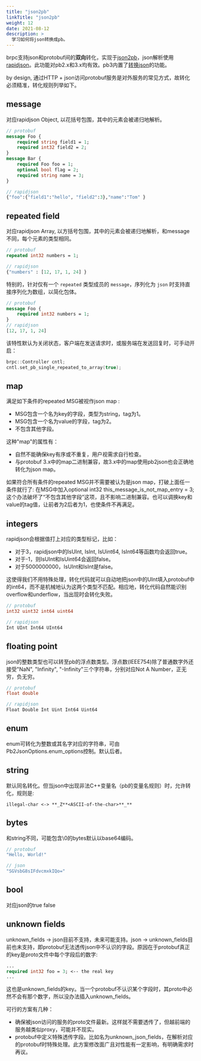 ```yaml
---
title: "json2pb"
linkTitle: "json2pb"
weight: 12
date: 2021-08-12
description: >
  学习如何将json转换成pb。
---
```

brpc支持json和protobuf间的**双向**转化，实现于[json2pb](https://github.com/brpc/brpc/tree/master/src/json2pb/)，json解析使用[rapidjson](https://github.com/miloyip/rapidjson)。此功能对pb2.x和3.x均有效。pb3内置了[转换json](https://developers.google.com/protocol-buffers/docs/proto3#json)的功能。

by design, 通过HTTP + json访问protobuf服务是对外服务的常见方式，故转化必须精准，转化规则列举如下。

## message

 对应rapidjson Object, 以花括号包围，其中的元素会被递归地解析。

```protobuf
// protobuf
message Foo {
    required string field1 = 1;
    required int32 field2 = 2;  
}
message Bar { 
    required Foo foo = 1; 
    optional bool flag = 2;
    required string name = 3;
}

// rapidjson
{"foo":{"field1":"hello", "field2":3},"name":"Tom" }
```

## repeated field

对应rapidjson Array, 以方括号包围，其中的元素会被递归地解析，和message不同，每个元素的类型相同。

```protobuf
// protobuf
repeated int32 numbers = 1;

// rapidjson
{"numbers" : [12, 17, 1, 24] }
```

特别的，针对仅有一个 `repeated` 类型成员的 `message`，序列化为 `json` 时支持直接序列化为数组，以简化包体。

```protobuf
// protobuf
message Foo {
    required int32 numbers = 1;
}
// rapidjson
[12, 17, 1, 24]
```

该特性默认为关闭状态，客户端在发送请求时，或服务端在发送回复时，可手动开启：
```c++
brpc::Controller cntl;
cntl.set_pb_single_repeated_to_array(true);
```

## map

满足如下条件的repeated MSG被视作json map :

- MSG包含一个名为key的字段，类型为string，tag为1。
- MSG包含一个名为value的字段，tag为2。
- 不包含其他字段。

这种"map"的属性有：

- 自然不能确保key有序或不重复，用户视需求自行检查。
- 与protobuf 3.x中的map二进制兼容，故3.x中的map使用pb2json也会正确地转化为json map。

如果符合所有条件的repeated MSG并不需要被认为是json map，打破上面任一条件就行了: 在MSG中加入optional int32 this_message_is_not_map_entry = 3; 这个办法破坏了“不包含其他字段”这项，且不影响二进制兼容。也可以调换key和value的tag值，让前者为2后者为1，也使条件不再满足。

## integers

rapidjson会根据值打上对应的类型标记，比如：

* 对于3，rapidjson中的IsUInt, IsInt, IsUint64, IsInt64等函数均会返回true。
* 对于-1，则IsUInt和IsUint64会返回false。
* 对于5000000000，IsUInt和IsInt是false。

这使得我们不用特殊处理，转化代码就可以自动地把json中的UInt填入protobuf中的int64，而不是机械地认为这两个类型不匹配。相应地，转化代码自然能识别overflow和underflow，当出现时会转化失败。

```protobuf
// protobuf
int32 uint32 int64 uint64

// rapidjson
Int UInt Int64 UInt64
```

## floating point

json的整数类型也可以转至pb的浮点数类型。浮点数(IEEE754)除了普通数字外还接受"NaN", "Infinity", "-Infinity"三个字符串，分别对应Not A Number，正无穷，负无穷。

```protobuf
// protobuf
float double

// rapidjson
Float Double Int Uint Int64 Uint64
```

## enum

enum可转化为整数或其名字对应的字符串，可由Pb2JsonOptions.enum_options控制。默认后者。

## string

默认同名转化。但当json中出现非法C++变量名（pb的变量名规则）时，允许转化，规则是:

`illegal-char <-> **_Z**<ASCII-of-the-char>**_**`

## bytes

和string不同，可能包含\0的bytes默认以base64编码。

```protobuf
// protobuf
"Hello, World!"

// json
"SGVsbG8sIFdvcmxkIQo="
```

## bool

对应json的true false

## unknown fields

unknown_fields → json目前不支持，未来可能支持。json → unknown_fields目前也未支持，即protobuf无法透传json中不认识的字段。原因在于protobuf真正的key是proto文件中每个字段后的数字:

```protobuf
...
required int32 foo = 3; <-- the real key
...
```

这也是unknown_fields的key。当一个protobuf不认识某个字段时，其proto中必然不会有那个数字，所以没办法插入unknown_fields。

可行的方案有几种：

- 确保被json访问的服务的proto文件最新。这样就不需要透传了，但越前端的服务越类似proxy，可能并不现实。
- protobuf中定义特殊透传字段。比如名为unknown_json_fields，在解析对应的protobuf时特殊处理。此方案修改面广且对性能有一定影响，有明确需求时再议。